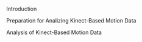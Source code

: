 Introduction

Preparation for Analizing Kinect-Based Motion Data

Analysis of Kinect-Based Motion Data
